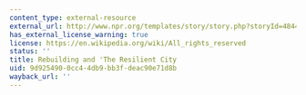 ```yaml
---
content_type: external-resource
external_url: http://www.npr.org/templates/story/story.php?storyId=4844247
has_external_license_warning: true
license: https://en.wikipedia.org/wiki/All_rights_reserved
status: ''
title: Rebuilding and 'The Resilient City
uid: 9d925490-0cc4-4db9-bb3f-deac90e71d8b
wayback_url: ''
---
```

